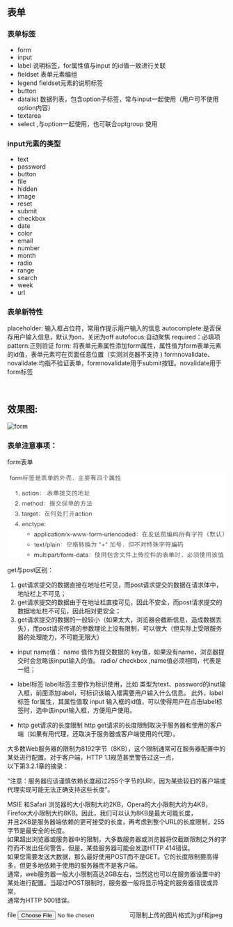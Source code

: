 ## 表单

### 表单标签
* form
* input
* label 说明标签，for属性值与input 的id值一致进行关联
* fieldset 表单元素编组
* legend fieldset元素的说明标签
* button
* datalist 数据列表，包含option子标签，常与input一起使用（用户可不使用option内容）
* textarea
* select ,与option一起使用，也可联合optgroup 使用

### input元素的类型
* text
* password
* button
* file
* hidden
* image
* reset
* submit
* checkbox
* date
* color
* email
* number
* month
* radio
* range
* search
* week
* url

### 表单新特性
placeholder: 输入框占位符，常用作提示用户输入的信息
autocomplete:是否保存用户输入信息，默认为on，关闭为off
autofocus:自动聚焦
required：必填项
pattern:正则验证
form: 将表单元素属性添加form属性，属性值为form表单元素的id值，表单元素可在页面任意位置（实测浏览器不支持 )
formnovalidate、novalidate:均指不验证表单，formnovalidate用于submit按钮。novalidate用于form标签

```


```
## 效果图:
![form](./form.jpg)

### 表单注意事项：

form表单

![](formtag.png)

get与post区别：
1. get请求提交的数据直接在地址栏可见，而post请求提交的数据在请求体中，地址栏上不可见；
2. get请求提交的数据由于在地址栏直接可见，因此不安全，而post请求提交的数据地址栏不可见，因此相对更安全；
3. get请求提交的数据的一般较小（如果太大，浏览器会截断信息，造成数据丢失），而post请求传递的参数理论上没有限制，可以很大（但实际上受限服务器的处理能力，不可能无限大）

- input name值：
name 值作为提交数据的 key值，如果没有name，浏览器提交时会忽略该input输入的值。
radio/ checkbox ,name值必须相同，代表是一组；

- label标签
label标签主要作为标识使用，比如 类型为text、password的inut输入框，前面添加label，可标识该输入框需要用户输入什么信息。
此外，label标签 for属性，其属性值取 input 输入框的id值，可以使得用户在点击label标签时，选中该input输入框，方便用户使用。


- http  get请求的长度限制
http  get请求的长度限制取决于服务器和使用的客户端（如果有用代理，还取决于服务器或客户端使用的代理）。   

大多数Web服务器的限制为8192字节（8KB），这个限制通常可在服务器配置中的某处进行配置。对于客户端，HTTP 1.1规范甚至警告过这一点，   
以下第3.2.1章的摘录：

   “注意：服务器应该谨慎依赖长度超过255个字节的URI，因为某些较旧的客户端或代理实现可能无法正确支持这些长度”。   

MSIE 和Safari 浏览器的大小限制大约2KB，Opera的大小限制大约为4KB，Firefox大小限制大约8KB。因此，我们可以认为8KB是最大可能长度，    
并且2KB是服务器端依赖的更可接受的长度，再考虑到整个URL的长度限制，255字节是最安全的长度。  
如果超出浏览器或服务器中的限制，大多数服务器或浏览器将仅截断限制之外的字符而不发出任何警告。但是，某些服务器可能会发送HTTP 414错误。   
如果您需要发送大数据，那么最好使用POST而不是GET。它的长度限制要高得多，但更多地依赖于使用的服务器而不是客户端。  
通常，web服务器一般大小限制高达2GB左右，当然这也可以在服务器设置中的某处进行配置。当超过POST限制时，服务器一般将显示特定的服务器错误或异常，   
通常为HTTP 500错误。

file
<input type="file" accept="image/gif,image/jpeg"/>
可限制上传的图片格式为gif和jpeg

